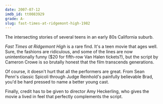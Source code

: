 ```yaml
---
date: 2007-07-12
imdb_id: tt0083929
grade: A-
slug: fast-times-at-ridgemont-high-1982
---
```


The intersecting stories of several teens in an early 80s California suburb.

_Fast Times at Ridgemont High_ is a rare find. It's a teen movie that ages well. Sure, the fashions are ridiculous, and some of the lines are now unintentionally funny ($20 for fifth-row Van Halen tickets?), but the script by Cameron Crowe is so brutally honest that the film transcends generations.

Of course, it doesn't hurt that all the performers are great. From Sean Penn's classic Spicoli through Judge Reinhold's painfully believable Brad, you'd be hard pressed to name a better young cast.

Finally, credit has to be given to director Amy Heckerling, who gives the movie a lived in feel that perfectly complements the script.
